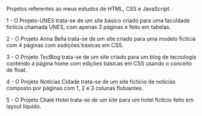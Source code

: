 Projetos referentes ao meus estudos de HTML, CSS e JavaScript.

1 - O Projeto-UNES trata-se de um site básico criado para uma faculdade fictícia chamada UNES, com apenas 3 páginas e feito em tabelas.

2 - O Projeto Anna Bella trata-se de um site criado para uma modelo fictícia com 4 páginas com esdições básicas em CSS.

3 - O Projeto TecBlog trata-se de um site criado para um blog de tecnologia contendo a página home com edições básicas em CSS usando o conceito de float.

4 - O Projeto Notícias Cidade trata-se de um site fictício de notícias composto por páginas com 1, 2 e 3 colunas flutuantes.

5 - O Projeto Chalé Hotel trata-se de um site para um hotel fictício feito em layout líquido.
